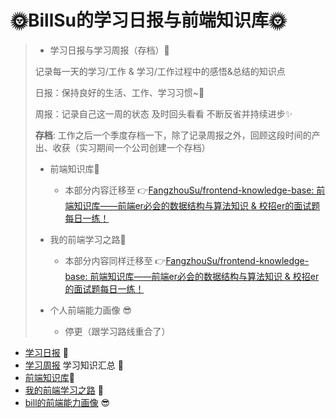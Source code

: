 # 🌞BillSu的学习日报与前端知识库🌞

> - 学习日报与学习周报（存档）🧐
>
> 记录每一天的学习/工作 & 学习/工作过程中的感悟&总结的知识点
>
> 日报：保持良好的生活、工作、学习习惯~🤔
>
> 周报：记录自己这一周的状态 及时回头看看 不断反省并持续进步✨
>
> **存档**: 工作之后一个季度存档一下，除了记录周报之外，回顾这段时间的产出、收获（实习期间一个公司创建一个存档）
>
> - 前端知识库🎨
>   - 本部分内容迁移至 👉[FangzhouSu/frontend-knowledge-base: 前端知识库——前端er必会的数据结构与算法知识 & 校招er的面试题每日一练！](https://github.com/FangzhouSu/frontend-knowledge-base)
>
>
> - 我的前端学习之路🎉
>   - 本部分内容同样迁移至 👉[FangzhouSu/frontend-knowledge-base: 前端知识库——前端er必会的数据结构与算法知识 & 校招er的面试题每日一练！](https://github.com/FangzhouSu/frontend-knowledge-base)
>
> - 个人前端能力画像 😎
>   - 停更（跟学习路线重合了）

- [学习日报](Diary) 🧐
- [学习周报](Diary) 学习知识汇总 🤔
- [前端知识库](前端知识库)🎨
- [我的前端学习之路](我的前端学习之路.md) 🎉
- [bill的前端能力画像](个人前端能力画像.md) 😎

